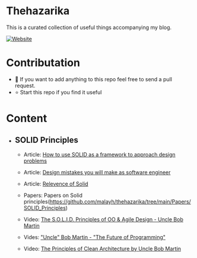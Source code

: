 # Thehazarika
This is a curated collection of useful things accompanying my blog.

[![Website](https://img.shields.io/website?down_color=red&down_message=Down&label=thehazarika.com&style=for-the-badge&up_message=UP&url=http%3A%2F%2Fthehazarika.com)](http://thehazarika.com)

# Contributation
- 👯 If you want to add anything to this repo feel free to send a pull request.
- ⭐ Start this repo if you find it useful


# Content

* ## SOLID Principles
    - Article: [How to use SOLID as a framework to approach design problems](http://link)
    - Article: [Design mistakes you will make as software engineer]()
    - Article: [Relevence of Solid](http://blog.cleancoder.com/uncle-bob/2020/10/18/Solid-Relevance.html) 
    - Papers: Papers on Solid principles(https://github.com/malayh/thehazarika/tree/main/Papers/SOLID_Principles)

    - Video: [The S.O.L.I.D. Principles of OO & Agile Design - Uncle Bob Martin](https://youtu.be/t86v3N4OshQ)
    - Vides: ["Uncle" Bob Martin - "The Future of Programming"](https://youtu.be/ecIWPzGEbFc)
    - Video: [The Principles of Clean Architecture by Uncle Bob Martin](https://youtu.be/o_TH-Y78tt4)


